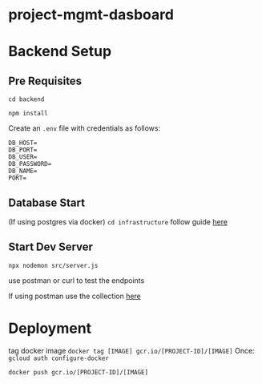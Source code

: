 # project-mgmt-dasboard

# Backend Setup
## Pre Requisites
```cd backend```

```npm install```

Create an ```.env``` file with credentials as follows:
```
DB_HOST=
DB_PORT=
DB_USER=
DB_PASSWORD=
DB_NAME=
PORT=
```

## Database Start
(If using postgres via docker) ```cd infrastructure```
follow guide [here](./infrastructure/startup.md)


## Start Dev Server
```npx nodemon src/server.js```

use postman or curl to test the endpoints

If using postman use the collection [here](./backend/tests/postman/project-management-api.postman_collection.json)


# Deployment
tag docker image
```docker tag [IMAGE] gcr.io/[PROJECT-ID]/[IMAGE]```
Once: ```gcloud auth configure-docker```

```docker push gcr.io/[PROJECT-ID]/[IMAGE]```